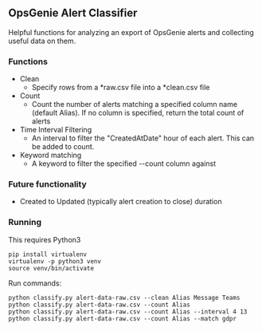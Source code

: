 ## OpsGenie Alert Classifier
Helpful functions for analyzing an export of OpsGenie alerts and collecting useful data on them.

### Functions
* Clean
  * Specify rows from a *raw.csv file into a *clean.csv file
* Count
  * Count the number of alerts matching a specified column name (default Alias). If no column is specified, return the total count of alerts
* Time Interval Filtering
  * An interval to filter the "CreatedAtDate" hour of each alert. This can be added to count.
* Keyword matching
  * A keyword to filter the specified --count column against

### Future functionality
* Created to Updated (typically alert creation to close) duration

### Running
This requires Python3
```
pip install virtualenv
virtualenv -p python3 venv
source venv/bin/activate
```
Run commands:
```
python classify.py alert-data-raw.csv --clean Alias Message Teams
python classify.py alert-data-raw.csv --count Alias
python classify.py alert-data-raw.csv --count Alias --interval 4 13
python classify.py alert-data-raw.csv --count Alias --match gdpr
```